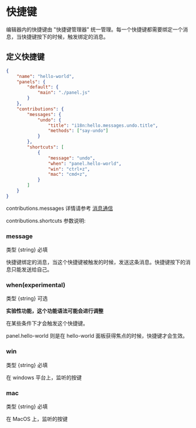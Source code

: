 # 快捷键

编辑器内的快捷键由 "快捷键管理器" 统一管理。每一个快捷键都需要绑定一个消息，当快捷键按下的时候，触发绑定的消息。

## 定义快捷键

```json
{
    "name": "hello-world",
    "panels": {
        "default": {
            "main": "./panel.js"
        }
    },
    "contributions": {
        "messages": {
            "undo": {
                "title": "i18n:hello.messages.undo.title",
                "methods": ["say-undo"]
            }
        },
        "shortcuts": [
            {
                "message": "undo",
                "when": "panel.hello-world",
                "win": "ctrl+z",
                "mac": "cmd+z",
            }
        ]
    }
}
```

contributions.messages 详情请参考 [消息通信](./contributions-messages.md)

contributions.shortcuts 参数说明:

### message

类型 {string} 必填 

快捷键绑定的消息，当这个快捷键被触发的时候，发送这条消息。快捷键按下的消息只能发送给自己。

### when(experimental)

类型 {string} 可选 

**实验性功能，这个功能语法可能会进行调整**

在某些条件下才会触发这个快捷键。

panel.hello-world 则是在 hello-world 面板获得焦点的时候，快捷键才会生效。

### win

类型 {string} 必填 

在 windows 平台上，监听的按键

### mac

类型 {string} 必填 

在 MacOS 上，监听的按键